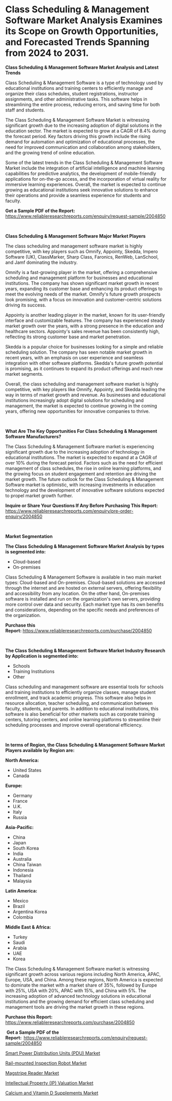 <p><h1>Class Scheduling & Management Software Market Analysis Examines its Scope on Growth Opportunities, and Forecasted Trends Spanning from 2024 to 2031.</h1></p><p><strong>Class Scheduling & Management Software Market Analysis and Latest Trends</strong></p>
<p><p>Class Scheduling & Management Software is a type of technology used by educational institutions and training centers to efficiently manage and organize their class schedules, student registrations, instructor assignments, and other administrative tasks. This software helps in streamlining the entire process, reducing errors, and saving time for both staff and students.</p><p>The Class Scheduling & Management Software Market is witnessing significant growth due to the increasing adoption of digital solutions in the education sector. The market is expected to grow at a CAGR of 8.4% during the forecast period. Key factors driving this growth include the rising demand for automation and optimization of educational processes, the need for improved communication and collaboration among stakeholders, and the growing trend of online education.</p><p>Some of the latest trends in the Class Scheduling & Management Software Market include the integration of artificial intelligence and machine learning capabilities for predictive analytics, the development of mobile-friendly applications for on-the-go access, and the incorporation of virtual reality for immersive learning experiences. Overall, the market is expected to continue growing as educational institutions seek innovative solutions to enhance their operations and provide a seamless experience for students and faculty.</p></p>
<p><strong>Get a Sample PDF of the Report:&nbsp;</strong> <a href="https://www.reliableresearchreports.com/enquiry/request-sample/2004850">https://www.reliableresearchreports.com/enquiry/request-sample/2004850</a></p>
<p>&nbsp;</p>
<p><strong>Class Scheduling & Management Software Major Market Players</strong></p>
<p><p>The class scheduling and management software market is highly competitive, with key players such as Omnify, Appointy, Skedda, Impero Software (UK), ClassMarker, Sharp Class, Faronics, RenWeb, LanSchool, and Jamf dominating the industry. </p><p>Omnify is a fast-growing player in the market, offering a comprehensive scheduling and management platform for businesses and educational institutions. The company has shown significant market growth in recent years, expanding its customer base and enhancing its product offerings to meet the evolving needs of the market. Omnify's future growth prospects look promising, with a focus on innovation and customer-centric solutions driving its success.</p><p>Appointy is another leading player in the market, known for its user-friendly interface and customizable features. The company has experienced steady market growth over the years, with a strong presence in the education and healthcare sectors. Appointy's sales revenue has been consistently high, reflecting its strong customer base and market penetration.</p><p>Skedda is a popular choice for businesses looking for a simple and reliable scheduling solution. The company has seen notable market growth in recent years, with an emphasis on user experience and seamless integration with other software platforms. Skedda's future growth potential is promising, as it continues to expand its product offerings and reach new market segments.</p><p>Overall, the class scheduling and management software market is highly competitive, with key players like Omnify, Appointy, and Skedda leading the way in terms of market growth and revenue. As businesses and educational institutions increasingly adopt digital solutions for scheduling and management, the market is expected to continue growing in the coming years, offering new opportunities for innovative companies to thrive.</p></p>
<p>&nbsp;</p>
<p><strong>What Are The Key Opportunities For Class Scheduling & Management Software Manufacturers?</strong></p>
<p><p>The Class Scheduling & Management Software market is experiencing significant growth due to the increasing adoption of technology in educational institutions. The market is expected to expand at a CAGR of over 10% during the forecast period. Factors such as the need for efficient management of class schedules, the rise in online learning platforms, and the growing focus on student engagement and retention are driving the market growth. The future outlook for the Class Scheduling & Management Software market is optimistic, with increasing investments in education technology and the development of innovative software solutions expected to propel market growth further.</p></p>
<p><strong>Inquire or Share Your Questions If Any Before Purchasing This Report:</strong> <a href="https://www.reliableresearchreports.com/enquiry/pre-order-enquiry/2004850">https://www.reliableresearchreports.com/enquiry/pre-order-enquiry/2004850</a></p>
<p>&nbsp;</p>
<p><strong>Market Segmentation</strong></p>
<p><strong>The Class Scheduling & Management Software Market Analysis by types is segmented into:</strong></p>
<p><ul><li>Cloud-based</li><li>On-premises</li></ul></p>
<p><p>Class Scheduling & Management Software is available in two main market types: Cloud-based and On-premises. Cloud-based solutions are accessed through the internet and are hosted on external servers, offering flexibility and accessibility from any location. On the other hand, On-premises software is installed and run on the organization's own servers, providing more control over data and security. Each market type has its own benefits and considerations, depending on the specific needs and preferences of the organization.</p></p>
<p><strong>Purchase this Report:&nbsp;</strong><a href="https://www.reliableresearchreports.com/purchase/2004850">https://www.reliableresearchreports.com/purchase/2004850</a></p>
<p>&nbsp;</p>
<p><strong>The Class Scheduling & Management Software Market Industry Research by Application is segmented into:</strong></p>
<p><ul><li>Schools</li><li>Training Institutions</li><li>Other</li></ul></p>
<p><p>Class scheduling and management software are essential tools for schools and training institutions to efficiently organize classes, manage student enrollment, and track academic progress. This software also helps in resource allocation, teacher scheduling, and communication between faculty, students, and parents. In addition to educational institutions, this software is also beneficial for other markets such as corporate training centers, tutoring centers, and online learning platforms to streamline their scheduling processes and improve overall operational efficiency.</p></p>
<p>&nbsp;</p>
<p><strong>In terms of Region, the Class Scheduling & Management Software Market Players available by Region are:</strong></p>
<p>
    <p> <strong> North America: </strong>
        <ul>
            <li>United States</li>
            <li>Canada</li>
        </ul>
        </p> 
    <p> <strong> Europe: </strong>
        <ul>
            <li>Germany</li>
            <li>France</li>
            <li>U.K.</li>
            <li>Italy</li>
            <li>Russia</li>
        </ul>
        </p> 
    <p> <strong> Asia-Pacific: </strong>
        <ul>
            <li>China</li>
            <li>Japan</li>
            <li>South Korea</li>
            <li>India</li>
            <li>Australia</li>
            <li>China Taiwan</li>
            <li>Indonesia</li>
            <li>Thailand</li>
            <li>Malaysia</li>
        </ul>
        </p> 
    <p> <strong> Latin America: </strong>
        <ul>
            <li>Mexico</li>
            <li>Brazil</li>
            <li>Argentina Korea</li>
            <li>Colombia</li>
        </ul>
        </p> 
    <p> <strong> Middle East & Africa: </strong>
        <ul>
            <li>Turkey</li>
            <li>Saudi</li>
            <li>Arabia</li>
            <li>UAE</li>
            <li>Korea</li>
        </ul>
    </p>
    </p>
<p><p>The Class Scheduling & Management Software market is witnessing significant growth across various regions including North America, APAC, Europe, USA, and China. Among these regions, North America is expected to dominate the market with a market share of 35%, followed by Europe with 25%, USA with 20%, APAC with 15%, and China with 5%. The increasing adoption of advanced technology solutions in educational institutions and the growing demand for efficient class scheduling and management tools are driving the market growth in these regions.</p></p>
<p><strong>Purchase this Report: </strong><a href="https://www.reliableresearchreports.com/purchase/2004850">https://www.reliableresearchreports.com/purchase/2004850</a></p>
<p>&nbsp;<strong>Get a Sample PDF of the Report:&nbsp;&nbsp;</strong><a href="https://www.reliableresearchreports.com/enquiry/request-sample/2004850">https://www.reliableresearchreports.com/enquiry/request-sample/2004850</a></p>
<p><strong></strong></p>
<p><p><a href="https://cautious-neon-760.notion.site/Smart-Power-Distribution-Units-PDU-Market-A-Comprehensive-Report-of-its-Market-Share-Growth-Tre-e3afb969f69e43d6840d3ffe0a0c22d1">Smart Power Distribution Units (PDU) Market</a></p><p><a href="https://frill-swim-3cd.notion.site/Rail-mounted-Inspection-Robot-Market-Dynamics-2024-2031-Also-about-Its-Market-Trends-Projections--e9070d22402c4dd19b134b1f98967721">Rail-mounted Inspection Robot Market</a></p><p><a href="https://view.publitas.com/reportprime-1/magstripe-reader-market-offer-valuable-insights-into-market-size-market-share-market-trends-and-projections-spanning-from-2024-to-2031/">Magstripe Reader Market</a></p><p><a href="https://spotless-saver-8fd.notion.site/Intellectual-Property-IP-Valuation-Market-Size-Share-Trends-Analysis-Report-By-Material-By-Typ-0f99c3ef486043c1836115092e7d4454">Intellectual Property (IP) Valuation Market</a></p><p><a href="https://view.publitas.com/reportprime-1/calcium-and-vitamin-d-supplements-market-size-evaluating-its-market-trends-growth-and-projections-2024-2031/">Calcium and Vitamin D Supplements Market</a></p></p>